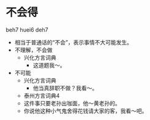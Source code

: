 # 不会得
beh7 huei6 deh7
+ 相当于普通话的“不会”，表示事情不大可能发生。
+ 不理解，不会做
  * 兴化方言词典
    - 这道题我～。
+ 不可能
  * 兴化方言词典
    - 他当真辞职不做？我看～。
  * 泰州方言词典4
  - 这件事只要老孙出咖面，他～黄老孙的。
  - 你说他这种小气鬼舍得花钱请大家的客，我看～吧。
